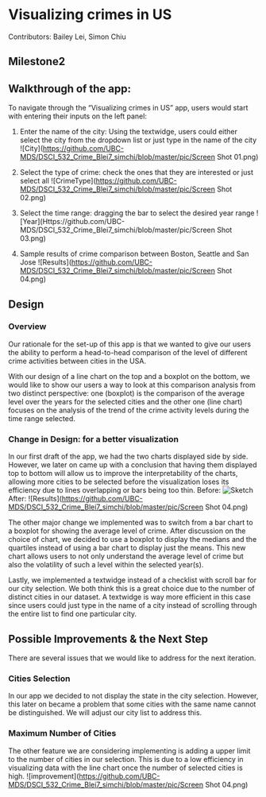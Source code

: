 # Visualizing crimes in US

Contributors: Bailey Lei, Simon Chiu

## Milestone2

## Walkthrough of the app:
To navigate through the “Visualizing crimes in US” app, users would start with entering their inputs on the left panel:

1.	Enter the name of the city: Using the textwidge, users could either select the city from the dropdown list or just type in the name of the city
![City](https://github.com/UBC-MDS/DSCI_532_Crime_Blei7_simchi/blob/master/pic/Screen Shot 01.png)

2.	Select the type of crime: check the ones that they are interested or just select all
![CrimeType](https://github.com/UBC-MDS/DSCI_532_Crime_Blei7_simchi/blob/master/pic/Screen Shot 02.png)

3.	Select the time range: dragging the bar to select the desired year range
![Year](Https://github.com/UBC-MDS/DSCI_532_Crime_Blei7_simchi/blob/master/pic/Screen Shot 03.png)

4.	Sample results of crime comparison between Boston, Seattle and San Jose
![Results](https://github.com/UBC-MDS/DSCI_532_Crime_Blei7_simchi/blob/master/pic/Screen Shot 04.png)

## Design

### Overview
Our rationale for the set-up of this app is that we wanted to give our users the ability to perform a head-to-head comparison of the level of different crime activities between cities in the USA. 

With our design of a line chart on the top and a boxplot on the bottom, we would like to show our users a way to look at this comparison analysis from two distinct perspective: one (boxplot) is the comparison of the average level over the years for the selected cities and the other one (line chart) focuses on the analysis of the trend of the crime activity levels during the time range selected. 

### Change in Design: for a better visualization
In our first draft of the app, we had the two charts displayed side by side. However, we later on came up with a conclusion that having them displayed top to bottom will allow us to improve the interpretability of the charts, allowing more cities to be selected before the visualization loses its efficiency due to lines overlapping or bars being too thin. 
Before:
![Sketch](https://github.com/cheukman1207/DSCI_532_Crime_Blei7_simchi/blob/master/pic/Sketch.png)
After:
![Results](https://github.com/UBC-MDS/DSCI_532_Crime_Blei7_simchi/blob/master/pic/Screen Shot 04.png)

The other major change we implemented was to switch from a bar chart to a boxplot for showing the average level of crime. After discussion on the choice of chart, we decided to use a boxplot to display the medians and the quartiles instead of using a bar chart to display just the means. This new chart allows users to not only understand the average level of crime but also the volatility of such a level within the selected year(s).

Lastly, we implemented a textwidge instead of a checklist with scroll bar for our city selection. We both think this is a great choice due to the number of distinct cities in our dataset. A textwidge is way more efficient in this case since users could just type in the name of a city instead of scrolling through the entire list to find one particular city.

## Possible Improvements & the Next Step
There are several issues that we would like to address for the next iteration. 

### Cities Selection
In our app we decided to not display the state in the city selection. However, this later on became a problem that some cities with the same name cannot be distinguished. We will adjust our city list to address this.

### Maximum Number of Cities
The other feature we are considering implementing is adding a upper limit to the number of cities in our selection. This is due to a low efficiency in visualizing data with the line chart once the number of selected cities is high.
![improvement](https://github.com/UBC-MDS/DSCI_532_Crime_Blei7_simchi/blob/master/pic/Screen Shot 04.png)

